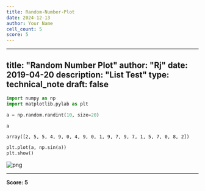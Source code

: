 ```yaml
---
title: Random-Number-Plot
date: 2024-12-13
author: Your Name
cell_count: 5
score: 5
---
```


---
title: "Random Number Plot"
author: "Rj"
date: 2019-04-20
description: "List Test"
type: technical_note
draft: false
---

```python
import numpy as np
import matplotlib.pylab as plt
```


```python
a = np.random.randint(10, size=20)
```


```python
a
```




    array([2, 5, 5, 4, 9, 0, 4, 9, 0, 1, 9, 7, 9, 7, 1, 5, 7, 0, 8, 2])




```python
plt.plot(a, np.sin(a))
plt.show()
```


    
![png](/mlnotes/images/random-number-plot_4_0.png)
    



---
**Score: 5**